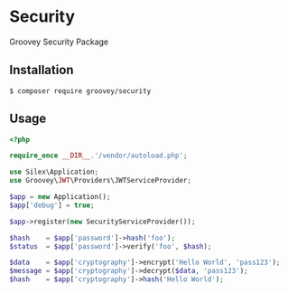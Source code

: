 # Security

Groovey Security Package

## Installation

    $ composer require groovey/security

## Usage

```php
<?php

require_once __DIR__.'/vendor/autoload.php';

use Silex\Application;
use Groovey\JWT\Providers\JWTServiceProvider;

$app = new Application();
$app['debug'] = true;

$app->register(new SecurityServiceProvider());

$hash    = $app['password']->hash('foo');
$status  = $app['password']->verify('foo', $hash);

$data    = $app['cryptography']->encrypt('Hello World', 'pass123');
$message = $app['cryptography']->decrypt($data, 'pass123');
$hash    = $app['cryptography']->hash('Hello World');

```